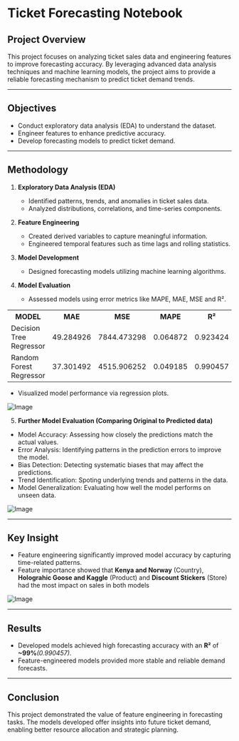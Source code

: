 # Ticket Forecasting Notebook

## Project Overview
This project focuses on analyzing ticket sales data and engineering features to improve forecasting accuracy. By leveraging advanced data analysis techniques and machine learning models, the project aims to provide a reliable forecasting mechanism to predict ticket demand trends.

---

## Objectives
- Conduct exploratory data analysis (EDA) to understand the dataset.
- Engineer features to enhance predictive accuracy.
- Develop forecasting models to predict ticket demand.

---

## Methodology

1. **Exploratory Data Analysis (EDA)**
   - Identified patterns, trends, and anomalies in ticket sales data.
   - Analyzed distributions, correlations, and time-series components.

2. **Feature Engineering**
   - Created derived variables to capture meaningful information.
   - Engineered temporal features such as time lags and rolling statistics.

3. **Model Development**
   - Designed forecasting models utilizing machine learning algorithms.
   
4. **Model Evaluation**
   - Assessed models using error metrics like MAPE, MAE, MSE and R².

<table align="center">
 <tr>
    <th>MODEL</th>
    <th>MAE</th>
    <th>MSE</th>
    <th>MAPE</th>
    <th>R²</th>
 </tr>
 <tr>
    <td>Decision Tree Regressor</td>
    <td align="center">49.284926</td>
    <td align="center">7844.473298</td>
    <td align="center">0.064872</td>
    <td align="center">0.923424</td>
 </tr>
 <tr>
    <td>Random Forest Regressor</td>
    <td align="center">37.301492</td>
    <td align="center">4515.906252</td>
    <td align="center">0.049185</td>
    <td align="center">0.990457</td>
 </tr>
</table>


   - Visualized model performance via regression plots.

![Image](https://github.com/user-attachments/assets/141332ac-2c79-4f4c-9a6b-8cc60c6c120c)

5. **Further Model Evaluation (Comparing Original to Predicted data)**
  - Model Accuracy: Assessing how closely the predictions match the actual values.
  - Error Analysis: Identifying patterns in the prediction errors to improve the model.
  - Bias Detection: Detecting systematic biases that may affect the predictions.
  - Trend Identification: Spoting underlying trends and patterns in the data.
  - Model Generalization: Evaluating how well the model performs on unseen data.

![Image](https://github.com/user-attachments/assets/2b14889f-f60a-4022-905d-80af4b52865a)

---

## Key Insight
- Feature engineering significantly improved model accuracy by capturing time-related patterns.
- Feature importance showed that **Kenya and Norway** (Country), **Holograhic Goose and Kaggle** (Product) and **Discount Stickers** (Store) had the most impact on sales in both models

![Image](https://github.com/user-attachments/assets/4db2355e-feb2-42ad-b6bf-6300efb27e1c)

---

## Results
- Developed models achieved high forecasting accuracy with an **R²** of **~99%***(0.990457)*.
- Feature-engineered models provided more stable and reliable demand forecasts.

---

## Conclusion
This project demonstrated the value of feature engineering in forecasting tasks. The models developed offer insights into future ticket demand, enabling better resource allocation and strategic planning.

